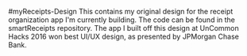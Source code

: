 #myReceipts-Design
This contains my original design for the receipt organization app I'm currently building. The code can be found in the smartReceipts repository. The app I built off this design at UnCommon Hacks 2016 won best UI/UX design, as presented by JPMorgan Chase Bank.
